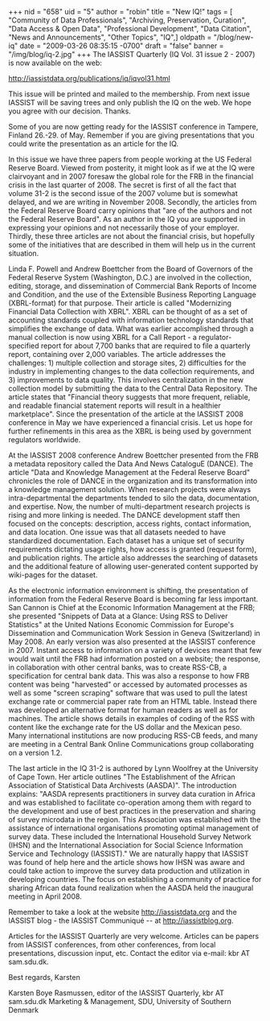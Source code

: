 +++
nid = "658"
uid = "5"
author = "robin"
title = "New IQ!"
tags = [ "Community of Data Professionals", "Archiving, Preservation, Curation", "Data Access & Open Data", "Professional Development", "Data Citation", "News and Announcements", "Other Topics", "IQ",]
oldpath = "/blog/new-iq"
date = "2009-03-26 08:35:15 -0700"
draft = "false"
banner = "/img/blog/iq-2.jpg"
+++
The IASSIST Quarterly (IQ Vol. 31 issue 2 - 2007) is now available on
the web:

<http://iassistdata.org/publications/iq/iqvol31.html>

This issue will be printed and mailed to the membership. From next issue
IASSIST will be saving trees and only publish the IQ on the web. We hope
you agree with our decision. Thanks.


Some of you are now getting ready for the IASSIST conference in Tampere,
Finland 26.-29. of May. Remember if you are giving presentations that
you could write the presentation as an article for the IQ.


In this issue we have three papers from people working at the US Federal
Reserve Board. Viewed from posterity, it might look as if we at the IQ
were clairvoyant and in 2007 foresaw the global role for the FRB in the
financial crisis in the last quarter of 2008. The secret is first of all
the fact that volume 31-2 is the second issue of the 2007 volume but is
somewhat delayed, and we are writing in November 2008. Secondly, the
articles from the Federal Reserve Board carry opinions that "are of the
authors and not the Federal Reserve Board". As an author in the IQ you
are supported in expressing your opinions and not necessarily those of
your employer. Thirdly, these three articles are not about the financial
crisis, but hopefully some of the initiatives that are described in them
will help us in the current situation.


Linda F. Powell and Andrew Boettcher from the Board of Governors of the
Federal Reserve System (Washington, D.C.) are involved in the
collection, editing, storage, and dissemination of Commercial Bank
Reports of Income and Condition, and the use of the Extensible Business
Reporting Language (XBRL-format) for that purpose. Their article is
called "Modernizing Financial Data Collection with XBRL". XBRL can be
thought of as a set of accounting standards coupled with information
technology standards that simplifies the exchange of data. What was
earlier accomplished through a manual collection is now using XBRL for a
Call Report - a regulator-specified report for about 7,700 banks that
are required to file a quarterly report, containing over 2,000
variables. The article addresses the challenges: 1) multiple collection
and storage sites, 2) difficulties for the industry in implementing
changes to the data collection requirements, and 3) improvements to data
quality. This involves centralization in the new collection model by
submitting the data to the Central Data Repository. The article states
that "Financial theory suggests that more frequent, reliable, and
readable financial statement reports will result in a healthier
marketplace". Since the presentation of the article at the IASSIST 2008
conference in May we have experienced a financial crisis. Let us hope
for further refinements in this area as the XBRL is being used by
government regulators worldwide.


At the IASSIST 2008 conference Andrew Boettcher presented from the FRB a
metadata repository called the Data And News CataloguE (DANCE). The
article "Data and Knowledge Management at the Federal Reserve Board"
chronicles the role of DANCE in the organization and its transformation
into a knowledge management solution. When research projects were always
intra-departmental the departments tended to silo the data,
documentation, and expertise. Now, the number of multi-department
research projects is rising and more linking is needed. The DANCE
development staff then focused on the concepts: description, access
rights, contact information, and data location. One issue was that all
datasets needed to have standardized documentation. Each dataset has a
unique set of security requirements dictating usage rights, how access
is granted (request form), and publication rights. The article also
addresses the searching of datasets and the additional feature of
allowing user-generated content supported by wiki-pages for the dataset.

As the electronic information environment is shifting, the presentation
of information from the Federal Reserve Board is becoming far less
important. San Cannon is Chief at the Economic Information Management at
the FRB; she presented "Snippets of Data at a Glance: Using RSS to
Deliver Statistics" at the United Nations Economic Commission for
Europe's Dissemination and Communication Work Session in Geneva
(Switzerland) in May 2008. An early version was also presented at the
IASSIST conference in 2007. Instant access to information on a variety
of devices meant that few would wait until the FRB had information
posted on a website; the response, in collaboration with other central
banks, was to create RSS-CB, a specification for central bank data. This
was also a response to how FRB content was being "harvested" or
accessed by automated processes as well as some "screen scraping"
software that was used to pull the latest exchange rate or commercial
paper rate from an HTML table. Instead there was developed an
alternative format for human readers as well as for machines. The
article shows details in examples of coding of the RSS with content like
the exchange rate for the US dollar and the Mexican peso. Many
international institutions are now producing RSS-CB feeds, and many are
meeting in a Central Bank Online Communications group collaborating on a
version 1.2.

The last article in the IQ 31-2 is authored by Lynn Woolfrey at the
University of Cape Town. Her article outlines "The Establishment of the
African Association of Statistical Data Archivests (AASDA)". The
introduction explains: "AASDA represents practitioners in survey data
curation in Africa and was established to facilitate co-operation among
them with regard to the development and use of best practices in the
preservation and sharing of survey microdata in the region. This
Association was established with the assistance of international
organisations promoting optimal management of survey data. These
included the International Household Survey Network (IHSN) and the
International Association for Social Science Information Service and
Technology (IASSIST)." We are naturally happy that IASSIST was found of
help here and the article shows how IHSN was aware and could take action
to improve the survey data production and utilization in developing
countries. The focus on establishing a community of practice for sharing
African data found realization when the AASDA held the inaugural meeting
in April 2008.

Remember to take a look at the website <http://iassistdata.org> and the
IASSIST blog - the IASSIST Communiqué -- at <http://iassistblog.org>.

Articles for the IASSIST Quarterly are very welcome. Articles can be
papers from IASSIST conferences, from other conferences, from local
presentations, discussion input, etc. Contact the editor via e-mail: kbr
AT sam.sdu.dk.

Best regards, Karsten

Karsten Boye Rasmussen, editor of the IASSIST Quarterly, kbr AT
sam.sdu.dk Marketing & Management, SDU, University of Southern Denmark

 
